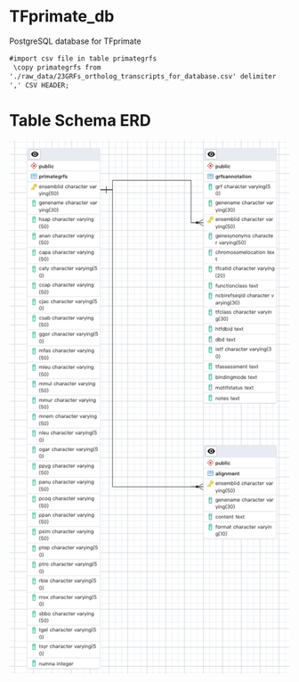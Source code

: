 # TFprimate_db
PostgreSQL database for TFprimate

```
#import csv file in table primategrfs
 \copy primategrfs from './raw_data/23GRFs_ortholog_transcripts_for_database.csv' delimiter ',' CSV HEADER;
```

# Table Schema ERD
![ERD Diagram](ERD_05252023.png)